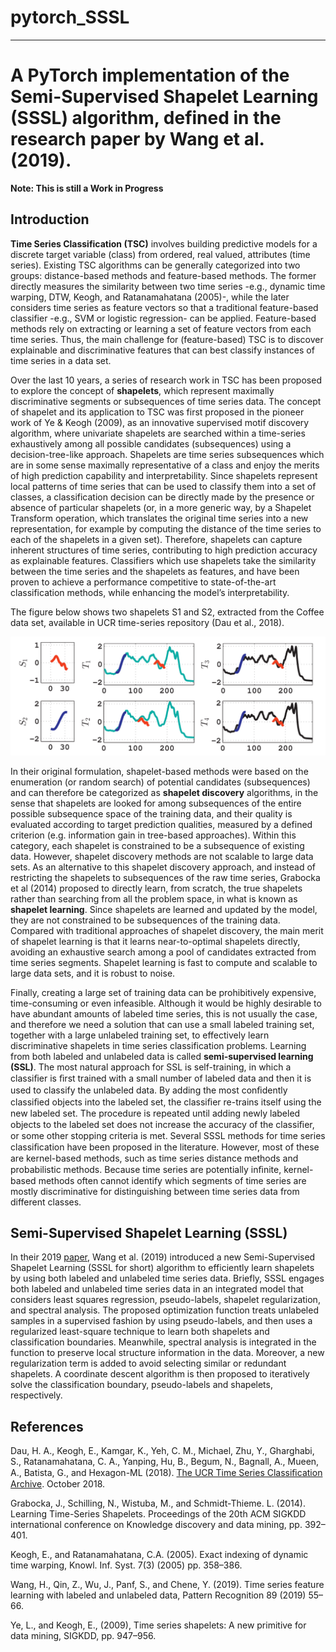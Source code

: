 # pytorch_SSSL
---

# A PyTorch implementation of the Semi-Supervised Shapelet Learning (SSSL) algorithm, defined in the research paper by Wang et al. (2019).

__Note: This is still a Work in Progress__

## Introduction

__Time Series Classification (TSC)__ involves building predictive models for a discrete target variable (class) from ordered, real valued, attributes (time series). Existing TSC algorithms can be generally categorized into two groups: distance-based methods and feature-based methods. The former directly measures the similarity between two time series -e.g., dynamic time warping, DTW, Keogh, and Ratanamahatana (2005)-, while the later considers time series as feature vectors so that a traditional feature-based classifier -e.g., SVM or logistic regression- can be applied. Feature-based methods rely on extracting or learning a set of feature vectors from each time series. Thus, the main challenge for (feature-based) TSC is to discover explainable and discriminative features that can best classify instances of time series in a data set.

Over the last 10 years, a series of research work in TSC has been proposed to explore the concept of __shapelets__, which represent maximally discriminative segments or subsequences of time series data. The concept of shapelet and its application to TSC was first proposed in the pioneer work of Ye & Keogh (2009), as an innovative supervised motif discovery algorithm, where univariate shapelets are searched within a time-series exhaustively among all possible candidates (subsequences) using a decision-tree-like approach. Shapelets are time series subsequences which are in some sense maximally representative of a class and enjoy the merits of high prediction capability and interpretability. Since shapelets represent local patterns of time series that can be used to classify them into a set of classes, a classification decision can be directly made by the presence or absence of particular shapelets (or, in a more generic way, by a Shapelet Transform operation, which translates the original time series into a new representation, for example by computing the distance of the time series to each of the shapelets in a given set). Therefore, shapelets can capture inherent structures of time series, contributing to high prediction accuracy as explainable features. Classifiers which use shapelets take the similarity between the time series and the shapelets as features, and have been proven to achieve a performance competitive to state-of-the-art classification methods, while enhancing the model’s interpretability.

The figure below shows two shapelets S1 and S2, extracted from the Coffee data set, available in UCR time-series repository (Dau et al., 2018).

![Two shapelets S1 and S2](shapelets.png "Two shapelets, S1 and S2, from the Coffee data set in the UCR time-series repository")

In their original formulation, shapelet-based methods were based on the enumeration (or random search) of potential candidates (subsequences) and can therefore be categorized as __shapelet discovery__ algorithms, in the sense that shapelets are looked for among subsequences of the entire possible subsequence space of the training data, and their quality is evaluated according to target prediction qualities, measured by a defined criterion (e.g. information gain in tree-based approaches). Within this category, each shapelet is constrained to be a subsequence of existing data. However, shapelet discovery methods are not scalable to large data sets. As an alternative to this shapelet discovery approach, and instead of restricting the shapelets to subsequences of the raw time series, Grabocka et al (2014) proposed to directly learn, from scratch, the true shapelets rather than searching from all the problem space, in what is known as __shapelet learning__. Since shapelets are learned and updated by the model, they are not constrained to be subsequences of the training data. Compared with traditional approaches of shapelet discovery, the main merit of shapelet learning is that it learns near-to-optimal shapelets directly, avoiding an exhaustive search among a pool of candidates extracted from time series segments. Shapelet learning is fast to compute and scalable to large data sets, and it is robust to noise. 

Finally, creating a large set of training data can be prohibitively expensive, time-consuming or even infeasible. Although it would be highly desirable to have abundant amounts of labeled time series, this is not usually the case, and therefore we need a solution that can use a small labeled training set, together with a large unlabeled training set, to effectively learn discriminative shapelets in time series classification problems. Learning from both labeled and unlabeled data is called __semi-supervised learning (SSL)__. The most natural approach for SSL is self-training, in which a classiﬁer is ﬁrst trained with a small number of labeled data and then it is used to classify the unlabeled data. By adding the
most conﬁdently classiﬁed objects into the labeled set, the classiﬁer re-trains itself using the new labeled set. The procedure is repeated until adding newly labeled objects to the labeled set does not increase the accuracy of the classiﬁer, or some other stopping criteria is met. Several SSSL methods for time series classiﬁcation have been proposed in the literature. However, most of these are kernel-based methods, such as time series distance methods and probabilistic methods. Because time series are potentially inﬁnite, kernel-based methods often cannot identify which segments of time series are mostly discriminative for distinguishing between time series data from different classes.

## Semi-Supervised Shapelet Learning (SSSL)

In their 2019 [paper](https://www.sciencedirect.com/science/article/pii/S0031320318304473), Wang et al. (2019) introduced a new Semi-Supervised Shapelet Learning (SSSL for short) algorithm to efficiently learn shapelets by using both labeled and unlabeled time series data. Briefly, SSSL engages both labeled and unlabeled time series data in an integrated model that considers least squares regression, pseudo-labels, shapelet regularization, and spectral analysis. The proposed optimization function treats unlabeled samples in a supervised fashion by using pseudo-labels, and then uses a regularized least-square technique to learn both shapelets and classification boundaries. Meanwhile, spectral analysis is integrated in the function to preserve local structure information in the data. Moreover, a new regularization term is added to avoid selecting similar or redundant shapelets. A coordinate descent algorithm is then proposed to iteratively solve the classification boundary, pseudo-labels and shapelets, respectively.

## References

Dau, H. A., Keogh, E., Kamgar, K., Yeh, C. M., Michael, Zhu, Y., Gharghabi, S., Ratanamahatana, C. A., Yanping, Hu, B., Begum, N., Bagnall, A., Mueen, A., Batista, G., and Hexagon-ML (2018). [The UCR Time Series Classiﬁcation Archive](https://www.cs.ucr.edu/%7Eeamonn/time_series_data_2018/). October 2018.

Grabocka, J., Schilling, N., Wistuba, M., and Schmidt-Thieme. L. (2014). Learning Time-Series Shapelets. Proceedings of the 20th ACM SIGKDD international conference on Knowledge discovery and data mining, pp. 392–401.

Keogh, E., and Ratanamahatana, C.A. (2005). Exact indexing of dynamic time warping, Knowl. Inf. Syst. 7(3) (2005) pp. 358–386.

Wang, H., Qin, Z., Wu, J., Panf, S., and Chene, Y. (2019). Time series feature learning with labeled and unlabeled data, Pattern Recognition 89 (2019) 55–66.

Ye, L., and Keogh, E., (2009), Time series shapelets: A new primitive for data mining, SIGKDD, pp. 947–956.

